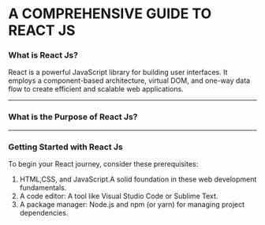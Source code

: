 <h1>A COMPREHENSIVE GUIDE TO REACT JS</h1>
<h3> What is React Js?</h3>
<p> React is a powerful JavaScript library for building user interfaces. It employs a component-based architecture, virtual DOM, and one-way data flow to create efficient and scalable web applications.</p>
<hr>
<h3>What is the Purpose of React Js?</h3>
<p>
</p>
<hr>
<h3>Getting Started with React Js</h3>
<p>To begin your React journey, consider these prerequisites:
<ol>
<li>HTML,CSS, and JavaScript.A solid foundation in these web development fundamentals.</li>
<li>A code editor: A tool like Visual Studio Code or Sublime Text.</li>
<li>A package manager: Node.js and npm (or yarn) for managing project dependencies.</li>
</ol><p>


